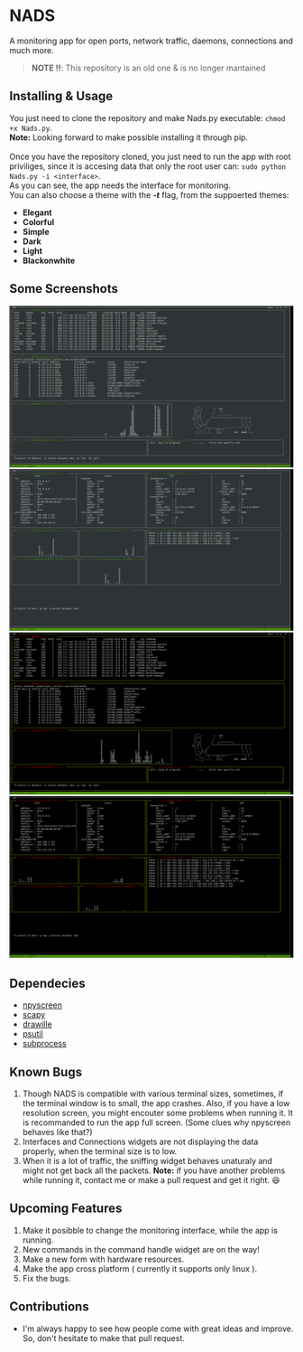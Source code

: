# NADS
A monitoring app for open ports, network traffic, daemons, connections and much more.

> **NOTE !!**: This repository is an old one & is no longer mantained

## Installing & Usage
You just need to clone the repository and make Nads.py executable: ```chmod +x Nads.py```.<br />
**Note:** Looking forward to make possible installing it through pip.<br />
<br />
Once you have the repository cloned, you just need to run the app with root priviliges, since it is accesing data that only the root user can: ```sudo python Nads.py -i <interface>```.<br />
As you can see, the app needs the interface for monitoring.<br />
You can also choose a theme with the _**-t**_ flag, from the suppoerted themes: 
- **Elegant**
- **Colorful**
- **Simple**
- **Dark**
- **Light**
- **Blackonwhite**

## Some Screenshots
![Nads_1_0](screenshots/Nads1_0.png)<br />
![Nads_1_1](screenshots/Nads1_1.png)<br />
![Nads_2_0](screenshots/Nads2_0.png)<br />
![Nads_2_1](screenshots/Nads2_1.png)<br />
## Dependecies
- [npyscreen](https://npyscreen.readthedocs.io/introduction.html)
- [scapy](https://scapy.readthedocs.io/en/latest/)
- [drawille](https://github.com/asciimoo/drawille)
- [psutil](https://psutil.readthedocs.io/en/latest/)
- [subprocess](https://docs.python.org/3.4/library/subprocess.html)

## Known Bugs
1. Though NADS is compatible with various terminal sizes, sometimes, if the terminal window is to small, the app crashes. Also, if you have a low resolution screen, you might encouter some problems when running it. It is recommanded to run the app full screen. (Some clues why npyscreen behaves like that?)<br />
3. Interfaces and Connections widgets are not displaying the data properly, when the terminal size is to low.
2. When it is a lot of traffic, the sniffing widget behaves unaturaly and might not get back all the packets.
**Note:** if you have another problems while running it, contact me or make a pull request and get it right. :satisfied:


## Upcoming Features
1. Make it posibble to change the monitoring interface, while the app is running.
2. New commands in the command handle widget are on the way!
3. Make a new form with hardware resources.
4. Make the app cross platform ( currently it supports only linux ).
5. Fix the bugs.

## Contributions
- I'm always happy to see how people come with great ideas and improve. So, don't hesitate to make that pull request.
